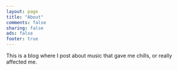 ```yaml
---
layout: page
title: "About"
comments: false
sharing: false
ads: false
footer: true
---
```


<p class='centered'>
  This is a blog where I post about music that gave me chills, or really affected me.
</p>
